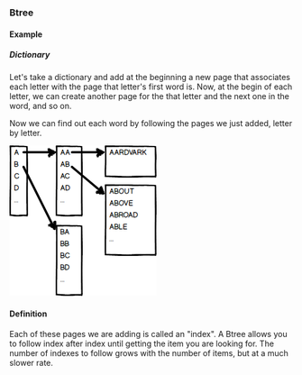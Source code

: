 ### Btree

#### Example

##### Dictionary

Let's take a dictionary and add at the beginning a new page that associates
each letter with the page that letter's first word is. Now, at the begin of
each letter, we can create another page for the that letter and the next one
in the word, and so on.

Now we can find out each word by following the pages we just added, letter by
letter.

![](02-05-btree.dictionary.png)

#### Definition

Each of these pages we are adding is called an "index". A Btree allows you to 
follow index after index until getting the item you are looking for.
The number of indexes to follow grows with the number of items, but at a much
slower rate.
